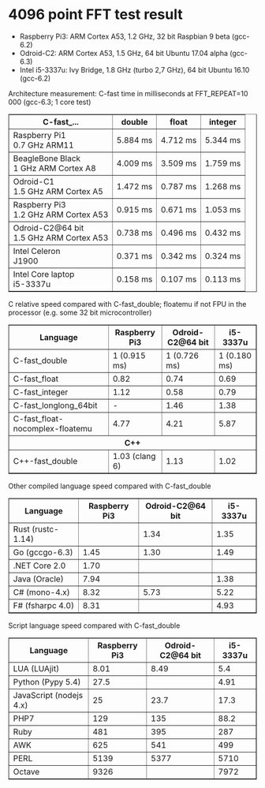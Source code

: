 # 4096 point FFT test result

- Raspberry Pi3: ARM Cortex A53, 1.2 GHz, 32 bit Raspbian 9 beta (gcc-6.2)
- Odroid-C2: ARM Cortex A53, 1.5 GHz, 64 bit Ubuntu 17.04 alpha (gcc-6.3)
- Intel i5-3337u: Ivy Bridge, 1.8 GHz (turbo 2,7 GHz), 64 bit Ubuntu 16.10 (gcc-6.2)

<p>Architecture measurement: C-fast time in milliseconds at FFT_REPEAT=10 000 (gcc-6.3; 1 core test)</p>

<table border="1">
<tr><th>C-fast_...</th><th>double</th><th>float</th><th>integer</th></tr>
<tr><td>Raspberry Pi1<br>0.7 GHz ARM11             </td><td>5.884 ms</td><td>4.712 ms</td><td>5.344 ms</td></tr>
<tr><td>BeagleBone Black<br>1 GHz ARM Cortex A8    </td><td>4.009 ms</td><td>3.509 ms</td><td>1.759 ms</td></tr>
<tr><td>Odroid-C1<br>1.5 GHz ARM Cortex A5         </td><td>1.472 ms</td><td>0.787 ms</td><td>1.268 ms</td></tr>
<tr><td>Raspberry Pi3<br>1.2 GHz ARM Cortex A53    </td><td>0.915 ms</td><td>0.671 ms</td><td>1.053 ms</td></tr>
<tr><td>Odroid-C2@64 bit<br>1.5 GHz ARM Cortex A53 </td><td>0.738 ms</td><td>0.496 ms</td><td>0.432 ms</td></tr>
<tr><td>Intel Celeron<br>J1900                     </td><td>0.371 ms</td><td>0.342 ms</td><td>0.324 ms</td></tr>
<tr><td>Intel Core laptop<br>i5-3337u              </td><td>0.158 ms</td><td>0.107 ms</td><td>0.113 ms</td></tr>
</table>


<p>C relative speed compared with C-fast_double; floatemu if not FPU in the processor (e.g. some 32 bit microcontroller)</p>

<table border="1">
<tr><th>Language</th><th>Raspberry Pi3</th><th>Odroid-C2@64 bit</th><th>i5-3337u</th></tr>
<tr><td>C-fast_double</td><td>1 (0.915 ms)</td><td>1 (0.726 ms)</td><td>1 (0.180 ms)</td></tr>
<tr><td>C-fast_float</td><td>0.82</td><td>0.74</td><td>0.69</td></tr>
<tr><td>C-fast_integer</td><td>1.12</td><td>0.58</td><td>0.79</td></tr>
<tr><td>C-fast_longlong_64bit</td><td>-</td><td>1.46</td><td>1.38</td></tr>
<tr><td>C-fast_float-nocomplex-floatemu</td><td>4.77</td><td>4.21</td><td>5.87</td></tr>
<tr><th colspan="4">C++</th></tr>
<tr><td>C++-fast_double</td><td>1.03 (clang 6)</td><td>1.13</td><td>1.02</td></tr>
</table>

<p>Other compiled language speed compared with C-fast_double</p>

<table border="1">
<tr><th>Language</th><th>Raspberry Pi3</th><th>Odroid-C2@64 bit</th><th>i5-3337u</th></tr>
<tr><td>Rust (rustc-1.14)</td><td></td><td>1.34</td><td>1.35</td></tr>
<tr><td>Go (gccgo-6.3)</td><td>1.45</td><td>1.30</td><td>1.49</td></tr>
<tr><td>.NET Core 2.0</td><td>1.70</td><td></td><td></td></tr>
<tr><td>Java (Oracle)</td><td>7.94</td><td> </td><td>1.38</td></tr>
<tr><td>C# (mono-4.x)</td><td>8.32</td><td>5.73</td><td>5.22</td></tr>
<tr><td>F# (fsharpc 4.0)</td><td>8.31</td><td> </td><td>4.93</td></tr>
</table>

<p>Script language speed compared with C-fast_double</p>

<table border="1">
<tr><th>Language</th><th>Raspberry Pi3</th><th>Odroid-C2@64 bit</th><th>i5-3337u</th></tr>
<tr><td>LUA (LUAjit)</td><td>8.01</td><td>8.49</td><td>5.4</td></tr>
<tr><td>Python (Pypy 5.4)</td><td>27.5</td><td> </td><td>4.91</td></tr>
<tr><td>JavaScript (nodejs 4.x)</td><td>25</td><td>23.7</td><td>17.3 </td></tr>
<tr><td>PHP7</td><td>129</td><td>135</td><td>88.2</td></tr>
<tr><td>Ruby</td><td>481</td><td>395</td><td>287</td></tr>
<tr><td>AWK</td><td>625</td><td>541</td><td>499</td></tr>
<tr><td>PERL</td><td>5139</td><td>5377</td><td>5710</td></tr>
<tr><td>Octave</td><td>9326</td><td> </td><td>7972</td></tr>
</table>
</pre>
